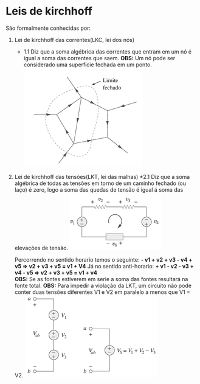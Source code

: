 # Leis de kirchhoff 
São formalmente conhecidas por: 

1. Lei de kirchhoff das correntes(LKC, lei dos nós)
    * 1.1 Diz que a soma algébrica das correntes que entram em um nó é igual a soma das correntes que saem.
    **OBS:** Um nó pode ser considerado uma superficie fechada em um ponto.
    ![alt text](./img/2.png)
2. Lei de kirchhoff das tensões(LKT, lei das malhas)
    *2.1 Diz que a soma algébrica de todas as tensões em torno de um caminho fechado (ou laço) é zero, logo  a soma das quedas de tensão é igual á soma das elevações de tensão.
    ![alt text](./img/3.png)

    Percorrendo no sentido horario temos o seguinte:
    **- v1 + v2 + v3 - v4 + v5 => v2 + v3 + v5 = v1 + V4**
    Já no sentido anti-horario: 
    **+ v1 - v2 - v3 + v4 - v5 => v2 + v3 + v5 = v1 + v4**    
    **OBS:** Se as fontes estiverem em serie a soma das fontes resultará na fonte total. 
    **OBS:** Para impedir a violação da LKT, um circuito não pode conter duas tensões diferentes V1 e V2 em paralelo a menos que V1 = V2.
    ![alt text](./img/4.png)

